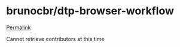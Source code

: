 # brunocbr/dtp-browser-workflow

[Permalink](https://github.com/brunocbr/dtp-browser-workflow/blob/199eac90bdf97c3cde6a2f6cac330e5e5c3ef544/Screenshot.png)

Cannot retrieve contributors at this time

